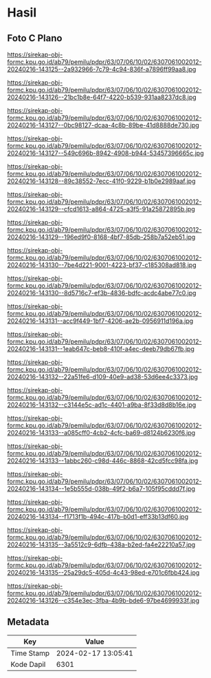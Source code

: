# Hasil

## Foto C Plano

https://sirekap-obj-formc.kpu.go.id/ab79/pemilu/pdpr/63/07/06/10/02/6307061002012-20240216-143125--2a932966-7c79-4c94-836f-a7896ff99aa8.jpg

https://sirekap-obj-formc.kpu.go.id/ab79/pemilu/pdpr/63/07/06/10/02/6307061002012-20240216-143126--21bc1b8e-64f7-4220-b539-931aa8237dc8.jpg

https://sirekap-obj-formc.kpu.go.id/ab79/pemilu/pdpr/63/07/06/10/02/6307061002012-20240216-143127--0bc98127-dcaa-4c8b-89be-41d8888de730.jpg

https://sirekap-obj-formc.kpu.go.id/ab79/pemilu/pdpr/63/07/06/10/02/6307061002012-20240216-143127--549c696b-8942-4908-b944-53457396665c.jpg

https://sirekap-obj-formc.kpu.go.id/ab79/pemilu/pdpr/63/07/06/10/02/6307061002012-20240216-143128--89c38552-7ecc-41f0-9229-b1b0e2989aaf.jpg

https://sirekap-obj-formc.kpu.go.id/ab79/pemilu/pdpr/63/07/06/10/02/6307061002012-20240216-143129--cfcd1613-a864-4725-a3f5-91a25872895b.jpg

https://sirekap-obj-formc.kpu.go.id/ab79/pemilu/pdpr/63/07/06/10/02/6307061002012-20240216-143129--196ed9f0-8168-4bf7-85db-258b7a52eb51.jpg

https://sirekap-obj-formc.kpu.go.id/ab79/pemilu/pdpr/63/07/06/10/02/6307061002012-20240216-143130--7be4d221-9001-4223-bf37-c185308ad818.jpg

https://sirekap-obj-formc.kpu.go.id/ab79/pemilu/pdpr/63/07/06/10/02/6307061002012-20240216-143130--8d5716c7-ef3b-4836-bdfc-acdc4abe77c0.jpg

https://sirekap-obj-formc.kpu.go.id/ab79/pemilu/pdpr/63/07/06/10/02/6307061002012-20240216-143131--acc9f449-1bf7-4206-ae2b-0956911d196a.jpg

https://sirekap-obj-formc.kpu.go.id/ab79/pemilu/pdpr/63/07/06/10/02/6307061002012-20240216-143131--1eab647c-beb8-410f-a4ec-deeb79db67fb.jpg

https://sirekap-obj-formc.kpu.go.id/ab79/pemilu/pdpr/63/07/06/10/02/6307061002012-20240216-143132--22a51fe6-d109-40e9-ad38-53d6ee4c3373.jpg

https://sirekap-obj-formc.kpu.go.id/ab79/pemilu/pdpr/63/07/06/10/02/6307061002012-20240216-143132--c3144e5c-ad1c-4401-a9ba-8f33d8d8b16e.jpg

https://sirekap-obj-formc.kpu.go.id/ab79/pemilu/pdpr/63/07/06/10/02/6307061002012-20240216-143133--a085cff0-4cb2-4cfc-ba69-d8124b6230f6.jpg

https://sirekap-obj-formc.kpu.go.id/ab79/pemilu/pdpr/63/07/06/10/02/6307061002012-20240216-143133--1abbc260-c98d-446c-8868-42cd5fcc98fa.jpg

https://sirekap-obj-formc.kpu.go.id/ab79/pemilu/pdpr/63/07/06/10/02/6307061002012-20240216-143134--1e5b555d-038b-49f2-b6a7-105f95cddd7f.jpg

https://sirekap-obj-formc.kpu.go.id/ab79/pemilu/pdpr/63/07/06/10/02/6307061002012-20240216-143134--f1713f1b-494c-417b-b0d1-eff33b13df60.jpg

https://sirekap-obj-formc.kpu.go.id/ab79/pemilu/pdpr/63/07/06/10/02/6307061002012-20240216-143135--3a5512c9-6dfb-438a-b2ed-fa4e22210a57.jpg

https://sirekap-obj-formc.kpu.go.id/ab79/pemilu/pdpr/63/07/06/10/02/6307061002012-20240216-143135--25a29dc5-405d-4c43-98ed-e701c6fbb424.jpg

https://sirekap-obj-formc.kpu.go.id/ab79/pemilu/pdpr/63/07/06/10/02/6307061002012-20240216-143126--c354e3ec-3fba-4b9b-bde6-97be4699933f.jpg


## Metadata

| Key        | Value               |
| ---------- | ------------------- |
| Time Stamp | 2024-02-17 13:05:41 |
| Kode Dapil | 6301                |



